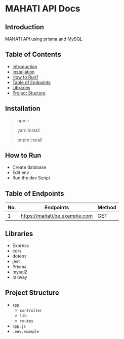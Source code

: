 # MAHATI API Docs

## Introduction

MAHATI API using prisma and MySQL

## Table of Contents

- [Introduction](#introduction)
- [Installation](#installation)
- [How to Run?](#how-to-run)
- [Table of Endpoints](#table-of-endpoints)
- [Libraries](#libraries)
- [Project Stucture](#project-structure)

## Installation

> npm i

> yarn install

> pnpm install

## How to Run

- Create database
- Edit env
- Run the dev Script

## Table of Endpoints

| No. | Endpoints                       | Method |
| --- | ------------------------------- | ------ |
| 1   | <https://mahati.be.example.com> | GET    |

## Libraries

- Express
- cors
- dotenv
- jest
- Prisma
- mysql2
- railway

## Project Structure

- `app`
  - `controller`
  - `lib`
  - `routes`
- `app.js`
- `.env.example`
